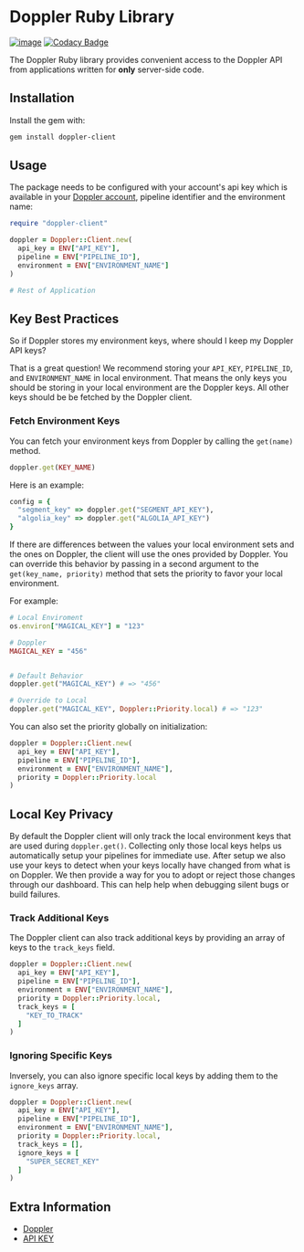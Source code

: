 # Doppler Ruby Library

[![image](https://img.shields.io/gem/v/doppler-client.svg)](https://rubygems.org/gems/doppler-client)
[![Codacy Badge](https://api.codacy.com/project/badge/Grade/92ec3d37764c40da8dffb6a85c6cbfa4)](https://www.codacy.com/app/Doppler/ruby-client?utm_source=github.com&amp;utm_medium=referral&amp;utm_content=DopplerHQ/ruby-client&amp;utm_campaign=Badge_Grade)

The Doppler Ruby library provides convenient access to the Doppler API from
applications written for **only** server-side code.

## Installation

Install the gem with:
``` bash
gem install doppler-client
```

## Usage

The package needs to be configured with your account's api key which is available in your [Doppler account](https://doppler.market/workplace/api_key), pipeline identifier and the environment name:

``` ruby
require "doppler-client"

doppler = Doppler::Client.new(
  api_key = ENV["API_KEY"],
  pipeline = ENV["PIPELINE_ID"],
  environment = ENV["ENVIRONMENT_NAME"]
)

# Rest of Application
```

## Key Best Practices

So if Doppler stores my environment keys, where should I keep my Doppler API keys?

That is a great question! We recommend storing your `API_KEY`, `PIPELINE_ID`, and `ENVIRONMENT_NAME` 
in local environment. That means the only keys you should be storing in your local environment are the Doppler keys. All other keys should be be fetched by the Doppler client.

### Fetch Environment Keys

You can fetch your environment keys from Doppler by calling the `get(name)` method.

``` ruby
doppler.get(KEY_NAME)
```

Here is an example:

``` ruby
config = {
  "segment_key" => doppler.get("SEGMENT_API_KEY"),
  "algolia_key" => doppler.get("ALGOLIA_API_KEY")
}

```

If there are differences between the values your local environment sets and the ones on Doppler, the client will use the ones provided by Doppler. You can override this behavior by passing in a second argument to the `get(key_name, priority)` method that sets the priority to favor your local environment.

For example:

``` ruby
# Local Enviroment
os.environ["MAGICAL_KEY"] = "123"

# Doppler
MAGICAL_KEY = "456"


# Default Behavior
doppler.get("MAGICAL_KEY") # => "456"

# Override to Local
doppler.get("MAGICAL_KEY", Doppler::Priority.local) # => "123"
```

You can also set the priority globally on initialization:

``` ruby
doppler = Doppler::Client.new(
  api_key = ENV["API_KEY"],
  pipeline = ENV["PIPELINE_ID"],
  environment = ENV["ENVIRONMENT_NAME"],
  priority = Doppler::Priority.local
)

```

## Local Key Privacy

By default the Doppler client will only track the local environment keys that are used during `doppler.get()`.
Collecting only those local keys helps us automatically setup your pipelines
for immediate use. After setup we also use your keys to detect when your keys locally have
changed from what is on Doppler. We then provide a way for you to adopt or reject those changes
through our dashboard. This can help help when debugging silent bugs or build failures.

### Track Additional Keys
The Doppler client can also track additional keys by providing an array of keys to the `track_keys` field.

``` ruby
doppler = Doppler::Client.new(
  api_key = ENV["API_KEY"],
  pipeline = ENV["PIPELINE_ID"],
  environment = ENV["ENVIRONMENT_NAME"],
  priority = Doppler::Priority.local,
  track_keys = [
    "KEY_TO_TRACK"
  ]
)
```

### Ignoring Specific Keys
Inversely, you can also ignore specific local keys by adding them to the `ignore_keys` array.

``` ruby
doppler = Doppler::Client.new(
  api_key = ENV["API_KEY"],
  pipeline = ENV["PIPELINE_ID"],
  environment = ENV["ENVIRONMENT_NAME"],
  priority = Doppler::Priority.local,
  track_keys = [],
  ignore_keys = [
    "SUPER_SECRET_KEY"
  ]
)
```

## Extra Information

- [Doppler](https://doppler.market)
- [API KEY](https://doppler.market/workplace/api_key)
